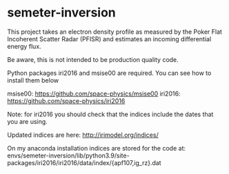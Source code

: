 # semeter-inversion

This project takes an electron density profile as measured by the Poker Flat Incoherent Scatter Radar (PFISR) and estimates an incoming differential energy flux.

Be aware, this is not intended to be production quality code.

Python packages iri2016 and msise00 are required. You can see how to install them below

msise00: https://github.com/space-physics/msise00
iri2016: https://github.com/space-physics/iri2016

Note: for iri2016 you should check that the indices include the dates that you are using.

Updated indices are here: http://irimodel.org/indices/

On my anaconda installation indices are stored for the code at:
envs/semeter-inversion/lib/python3.9/site-packages/iri2016/iri2016/data/index/{apf107,ig_rz}.dat

